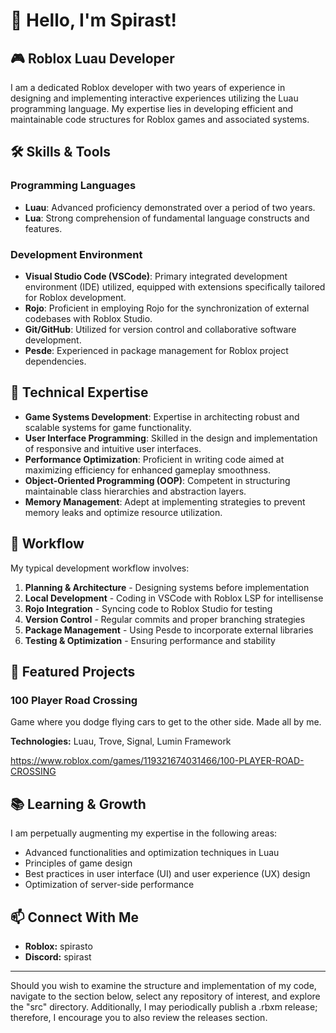 # 👋 Hello, I'm Spirast!

## 🎮 Roblox Luau Developer

I am a dedicated Roblox developer with two years of experience in designing and implementing interactive experiences utilizing the Luau programming language. My expertise lies in developing efficient and maintainable code structures for Roblox games and associated systems.

## 🛠️ Skills & Tools

### Programming Languages
- **Luau**: Advanced proficiency demonstrated over a period of two years.
- **Lua**: Strong comprehension of fundamental language constructs and features.

### Development Environment
- **Visual Studio Code (VSCode)**: Primary integrated development environment (IDE) utilized, equipped with extensions specifically tailored for Roblox development.
- **Rojo**: Proficient in employing Rojo for the synchronization of external codebases with Roblox Studio.
- **Git/GitHub**: Utilized for version control and collaborative software development.
- **Pesde**: Experienced in package management for Roblox project dependencies.

## 🔧 Technical Expertise

- **Game Systems Development**: Expertise in architecting robust and scalable systems for game functionality.
- **User Interface Programming**: Skilled in the design and implementation of responsive and intuitive user interfaces.
- **Performance Optimization**: Proficient in writing code aimed at maximizing efficiency for enhanced gameplay smoothness.
- **Object-Oriented Programming (OOP)**: Competent in structuring maintainable class hierarchies and abstraction layers.
- **Memory Management**: Adept at implementing strategies to prevent memory leaks and optimize resource utilization.

## 🚀 Workflow

My typical development workflow involves:

1. **Planning & Architecture** - Designing systems before implementation
2. **Local Development** - Coding in VSCode with Roblox LSP for intellisense
3. **Rojo Integration** - Syncing code to Roblox Studio for testing
4. **Version Control** - Regular commits and proper branching strategies
5. **Package Management** - Using Pesde to incorporate external libraries
6. **Testing & Optimization** - Ensuring performance and stability

## 📂 Featured Projects

### 100 Player Road Crossing
Game where you dodge flying cars to get to the other side.
Made all by me.

**Technologies:** Luau, Trove, Signal, Lumin Framework

https://www.roblox.com/games/119321674031466/100-PLAYER-ROAD-CROSSING

## 📚 Learning & Growth

I am perpetually augmenting my expertise in the following areas:
- Advanced functionalities and optimization techniques in Luau
- Principles of game design
- Best practices in user interface (UI) and user experience (UX) design
- Optimization of server-side performance

## 📫 Connect With Me

- **Roblox:** spirasto
- **Discord:** spirast

---

Should you wish to examine the structure and implementation of my code, navigate to the section below, select any repository of interest, and explore the "src" directory. Additionally, I may periodically publish a .rbxm release; therefore, I encourage you to also review the releases section.
